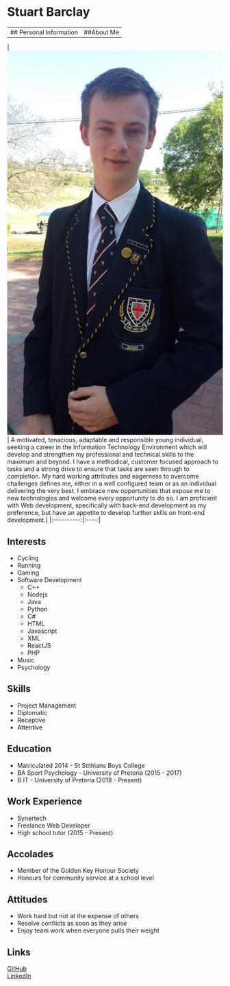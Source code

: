 # Stuart Barclay

|                         |            |
| :---------------------: | :--------: |
| ## Personal Information | ##About Me |

|![Stuart Barclay](assets/Stuart.jpg "Stuart Barclay") | A motivated, tenacious, adaptable and responsible young individual,
seeking a career in the Information Technology Environment which will develop and strengthen my professional and technical skills to the maximum and beyond. I have a methodical, customer focused approach to tasks and a strong drive to ensure that tasks are seen through to completion. My hard working attributes and eagerness to overcome challenges defines me, either in a well configured team or as an individual delivering the very best. I embrace new opportunities that expose me to new technologies and welcome every opportunity to do so. I am proficient with Web development, specifically with back-end development as my preference, but have an appetite to develop further skills on front-end development.|
|:----------:|:----:|

## Interests

- Cycling
- Running
- Gaming
- Software Development
  - C++
  - Nodejs
  - Java
  - Python
  - C#
  - HTML
  - Javascript
  - XML
  - ReactJS
  - PHP
- Music
- Psychology

## Skills

- Project Management
- Diplomatic
- Receptive
- Attentive

## Education

- Matriculated 2014 - St Stithians Boys College
- BA Sport Psychology - University of Pretoria (2015 - 2017)
- B.IT - University of Pretoria (2018 - Present)

## Work Experience

- Synertech
- Freelance Web Developer
- High school tutor (2015 - Present)

## Accolades

- Member of the Golden Key Honour Society
- Honours for community service at a school level

## Attitudes

- Work hard but not at the expense of others
- Resolve conflicts as soon as they arise
- Enjoy team work when everyone pulls their weight

## Links

[GitHub](https://github.com/Stuey61296)  
[LinkedIn](https://www.linkedin.com/in/stuart-barclay-73770019a/)
